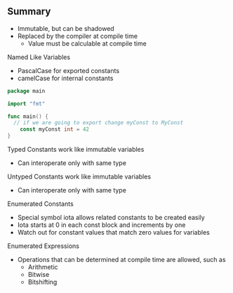 
## Summary
- Immutable, but can be shadowed
- Replaced by the compiler at compile time
  - Value must be calculable at compile time

Named Like Variables
- PascalCase for exported constants
- camelCase for internal constants
```go
package main

import "fmt"

func main() {
  // if we are going to export change myConst to MyConst
	const myConst int = 42
}
```

Typed Constants work like immutable variables
- Can interoperate only with same type

Untyped Constants work like immutable variables
- Can interoperate only with same type

Enumerated Constants
- Special symbol iota allows related constants to be created easily
- Iota starts at 0 in each const block and increments by one
- Watch out for constant values that match zero values for variables

Enumerated Expressions
- Operations that can be determined at compile time are allowed, such as
  - Arithmetic
  - Bitwise 
  - Bitshifting
